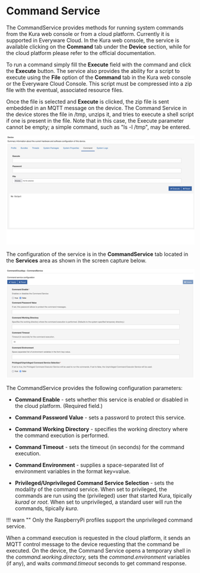 # Command Service

The CommandService provides methods for running system commands from the Kura web console or from a cloud platform. Currently it is supported in Everyware Cloud. In the Kura web console, the service is available clicking on the **Command** tab under the **Device** section, while for the cloud platform please refer to the official documentation.

To run a command simply fill the **Execute** field with the command and click the **Execute** button.
The service also provides the ability for a script to execute using the **File** option of the **Command** tab in the Kura web console or the Everyware Cloud Console. This script must be compressed into a zip file with the eventual, associated resource files.

Once the file is selected and **Execute** is clicked, the zip file is sent embedded in an MQTT message on the device. The  Command Service in the device stores the file in /tmp, unzips it, and tries to execute a shell script if one is present in the file. Note that in this case, the Execute parameter cannot be empty; a simple command, such as "ls -l /tmp", may be entered.

![device_command_service](./images/device_command_service.png)

The configuration of the service is in the **CommandService** tab located in the **Services** area as shown in the screen capture below.

![command_service](./images/command_service.png)

The CommandService provides the following configuration parameters:

- **Command Enable** - sets whether this service is enabled or disabled in the cloud platform. (Required field.)

- **Command Password Value** - sets a password to protect this service.

- **Command Working Directory** - specifies the working directory where the command execution is performed.

- **Command Timeout** - sets the timeout (in seconds) for the command execution.

- **Command Environment** - supplies a space-separated list of environment variables in the format key=value.

- **Privileged/Unprivileged Command Service Selection** - sets the modality of the command service. When set to privileged, the commands are run using the (privileged) user that started Kura, tipically *kurad* or *root*. When set to unprivileged, a standard user will run the commands, tipically *kura*.

!!! warn ""
    Only the RaspberryPi profiles support the unprivileged command service.
  
When a command execution is requested in the cloud platform, it sends an MQTT control message to the device requesting that the command be executed. On the device, the Command Service opens a temporary shell in the _command.working.directory,_ sets the _command.environment_ variables (if any), and waits  _command.timeout_ seconds to get command response.